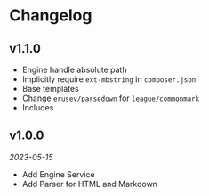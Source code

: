 # Changelog

## v1.1.0

- Engine handle absolute path
- Implicitly require `ext-mbstring` in `composer.json`
- Base templates
- Change `erusev/parsedown` for `league/commonmark`
- Includes

## v1.0.0

*2023-05-15*

- Add Engine Service
- Add Parser for HTML and Markdown
